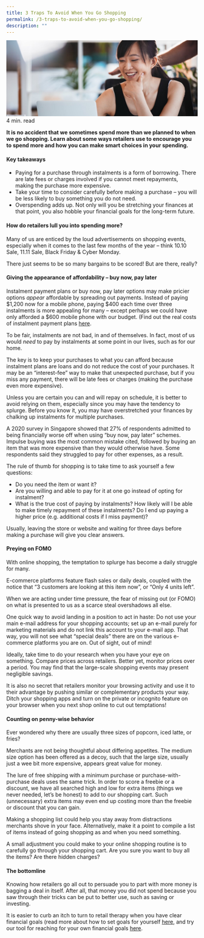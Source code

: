 ```yaml
---
title: 3 Traps To Avoid When You Go Shopping
permalink: /3-traps-to-avoid-when-you-go-shopping/
description: ""
---
```

![3 traps to avoid when shopping](/images/In%20The%20Spotlight/3%20traps%20to%20avoid%20when%20shopping.jfif)4 min. read

**It is no accident that we sometimes spend more than we planned to when we go shopping. Learn about some ways retailers use to encourage you to spend more and how you can make smart choices in your spending.**

#### Key takeaways

*   Paying for a purchase through instalments is a form of borrowing. There are late fees or charges involved if you cannot meet repayments, making the purchase more expensive.
*   Take your time to consider carefully before making a purchase – you will be less likely to buy something you do not need.
*   Overspending adds up. Not only will you be stretching your finances at that point, you also hobble your financial goals for the long-term future.

#### How do retailers lull you into spending more?

Many of us are enticed by the loud advertisements on shopping events, especially when it comes to the last few months of the year – think 10.10 Sale, 11.11 Sale, Black Friday & Cyber Monday.

There just seems to be so many bargains to be scored! But are there, really?

#### Giving the appearance of affordability – buy now, pay later

Instalment payment plans or buy now, pay later options may make pricier options _appear_ affordable by spreading out payments. Instead of paying $1,200 now for a mobile phone, paying $400 each time over three instalments is more appealing for many – except perhaps we could have only afforded a $600 mobile phone with our budget. (Find out the real costs of instalment payment plans [here]((https://www.moneysense.gov.sg/articles/2018/11/the-real-cost-of-instalment-payment-plans)).

To be fair, instalments are not bad, in and of themselves. In fact, most of us would _need_ to pay by instalments at some point in our lives, such as for our home.

The key is to keep your purchases to what you can afford because instalment plans are loans and do not reduce the cost of your purchases. It may be an “interest-fee” way to make that unexpected purchase, but if you miss any payment, there will be late fees or charges (making the purchase even more expensive).

Unless you are certain you can and will repay on schedule, it is better to avoid relying on them, especially since you may have the tendency to splurge. Before you know it, you may have overstretched your finances by chalking up instalments for multiple purchases.

A 2020 survey in Singapore showed that 27% of respondents admitted to being financially worse off when using “buy now, pay later” schemes. Impulse buying was the most common mistake cited, followed by buying an item that was more expensive than they would otherwise have. Some respondents said they struggled to pay for other expenses, as a result.

The rule of thumb for shopping is to take time to ask yourself a few questions:

*   Do you need the item or want it?
*   Are you willing and able to pay for it at one go instead of opting for instalment?
*   What is the true cost of paying by instalments? How likely will I be able to make timely repayment of these instalments? Do I end up paying a higher price (e.g. additional costs if I miss payment)?

Usually, leaving the store or website and waiting for three days before making a purchase will give you clear answers.

#### Preying on FOMO

With online shopping, the temptation to splurge has become a daily struggle for many.

E-commerce platforms feature flash sales or daily deals, coupled with the notice that “3 customers are looking at this item now”, or “Only 4 units left”.

When we are acting under time pressure, the fear of missing out (or FOMO) on what is presented to us as a scarce steal overshadows all else.

One quick way to avoid landing in a position to act in haste: Do not use your main e-mail address for your shopping accounts; set up an e-mail purely for marketing materials and do not link this account to your e-mail app. That way, you will not see what “special deals” there are on the various e-commerce platforms you are on. Out of sight, out of mind!

Ideally, take time to do your research when you have your eye on something. Compare prices across retailers. Better yet, monitor prices over a period. You may find that the large-scale shopping events may present negligible savings.

It is also no secret that retailers monitor your browsing activity and use it to their advantage by pushing similar or complementary products your way. Ditch your shopping apps and turn on the private or incognito feature on your browser when you next shop online to cut out temptations!

#### Counting on penny-wise behavior

Ever wondered why there are usually three sizes of popcorn, iced latte, or fries?

Merchants are not being thoughtful about differing appetites. The medium size option has been offered as a decoy, such that the large size, usually just a wee bit more expensive, appears great value for money.

The lure of free shipping with a minimum purchase or purchase-with-purchase deals uses the same trick. In order to score a freebie or a discount, we have all searched high and low for extra items (things we never needed, let’s be honest) to add to our shopping cart. Such (unnecessary) extra items may even end up costing more than the freebie or discount that you can gain.

Making a shopping list could help you stay away from distractions merchants shove in your face. Alternatively, make it a point to compile a list of items instead of going shopping as and when you need something.

A small adjustment you could make to your online shopping routine is to carefully go through your shopping cart. Are you sure you want to buy all the items? Are there hidden charges?

#### The bottomline

Knowing how retailers go all out to persuade you to part with more money is bagging a deal in itself. After all, that money you did not spend because you saw through their tricks can be put to better use, such as saving or investing.

It is easier to curb an itch to turn to retail therapy when you have clear financial goals (read more about how to set goals for yourself [here](https://www.moneysense.gov.sg/articles/2020/6/setting-financial-goals), and try our tool for reaching for your own financial goals [here](https://www.mymoneysense.gov.sg/).